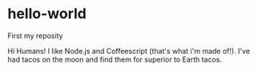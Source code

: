 # hello-world
First my reposity

Hi Humans!
I like Node.js and Coffeescript (that's what i'm made of!).
I've had tacos on the moon and find them for superior to Earth tacos.
